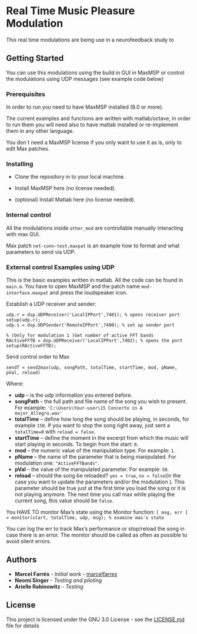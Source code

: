 # Real Time Music Pleasure Modulation

This real time modulations are being use in a neurofeedback study to 

## Getting Started

You can use this modulations using the build in GUI in MaxMSP or control the modulations using UDP messages (see example code below)

### Prerequisites

In order to run you need to have MaxMSP installed (8.0 or more). 

The current examples and functions are written with matlab/octave, in order to run them you will need also to have matlab installed or re-implement them in any other language. 

You don´t need a MaxMSP license if you only want to use it as is, only to edit Max patches. 

### Installing

* Clone the repository in to your local machine.

* Install MaxMSP here (no license needed). 

* (optional) Install Matlab here (no license needed). 

### Internal control
All the modulations inside ``other_mod`` are controllable manually interacting with max GUI.

Max patch ``net-conn-test.maxpat`` is an example how to format and what parameters to send via UDP. 

### External control Examples using UDP

This is the basic examples written in matlab. All the code can be found in ``main.m``. You have to open MaxMSP and the patch name ``mod-interface.maxpat`` and press the loudspeaker icon.

Establish a UDP receiver and sender: 
```
udp.r = dsp.UDPReceiver('LocalIPPort',7401); % opens receiver port 
setup(udp.r);
udp.s = dsp.UDPSender('RemoteIPPort',7400); % set up sender port

% (Only for modulation 1 )Get number of active FFT bands
RActiveFFTB = dsp.UDPReceiver('LocalIPPort',7402); % opens the port
setup(RActiveFFTB);
```
Send control order to Max
```
sendT = send2max(udp, songPath, totalTime, startTime, mod, pName, pVal, reload)
```
Where:
* **udp** – is the udp information you entered before.
* **songPath** – the full path and file name of the song you wish to present. For example: ``'C:\Users\Your-user\15 Concerto in A major_Allegro.wav'``
* **totalTime** – define how long the song should be playing, in seconds, for example ``150``. If you want to stop the song right away, just sent a ``totalTime=0`` with ``reload = false``.
* **startTime** – define the moment in the excerpt from which the music will start playing in seconds. To begin from the start: ``0``.
* **mod** – the numeric value of the manipulation type. For example: ``1``.
* **pName** – the name of the parameter that is being manipulated. For modulation one:  ``"ActiveFFTBands"``.
* **pVal** – the value of the manipulated parameter. For example: ``50``.
* **reload** – should the song be reloaded? ``yes = true``, ``no = false``(in the case you want to update the parameters and/or the modulation ). This parameter should be true just at the first time you load the song or it is not playing anymore. The next time you call max while playing the current song, this value should be ``false``.

You HAVE TO monitor Max’s state using the Monitor function:
```[ msg, err ] = monitor(start, totalTime, udp, msg); % examine max's state```

You can log the err to track Max’s performance or stop/reload the song in case there is an error.
The monitor should be called as often as possible to avoid silent errors. 

## Authors

* **Marcel Farrés** - *Initial work* - [marcelfarres](https://github.com/marcelfarres)
* **Neomi Singer** - *Testing and piloting*
* **Arielle Rabinowitz** - *Testing*

## License

This project is licensed under the GNU 3.0 License - see the [LICENSE.md](LICENSE.md) file for details
<!-- 
## Acknowledgments

* Hat tip to anyone whose code was used
* Inspiration
* etc -->


<!-- 
## Contributing

Please read [CONTRIBUTING.md](https://gist.github.com/PurpleBooth/b24679402957c63ec426) for details on our code of conduct, and the process for submitting pull requests to us. -->

